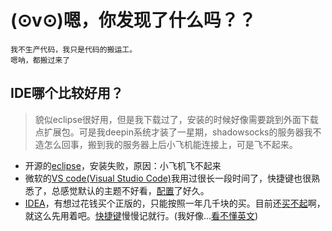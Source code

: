 # (⊙v⊙)嗯，你发现了什么吗？？
    我不生产代码，我只是代码的搬运工。
    嗯呐，都搬过来了

## IDE哪个比较好用？
> 貌似eclipse很好用，但是我下载过了，安装的时候好像需要跳到外面下载点扩展包。可是我deepin系统才装了一星期，shadowsocks的服务器我不造怎么回事，搬到我的服务器上后小飞机能连接上，可是飞不起来。

* 开源的[eclipse](https://www.eclipse.org/)，安装失败，原因：小飞机飞不起来
* 微软的[VS code(Visual Studio Code)](https://code.visualstudio.com)我用过很长一段时间了，快捷键也很熟悉了，总感觉默认的主题不好看，[配置](https://github.com/GoodSix/Hello/blob/master/IDE/VS%20Code/config.json)了好久。
* [IDEA](https://www.jetbrains.com)，有想过花钱买个正版的，只能按照一年几千块的买。目前还[买不起](http://idea.lanyus.com/)啊，就这么先用着吧。[快捷键](https://github.com/GoodSix/Hello/blob/master/IDE/IDEA/keymap.md)慢慢记就行。(我好像...[看不懂英文](https://github.com/GoodSix/Hello/releases/tag/IDEA-2018.3))
